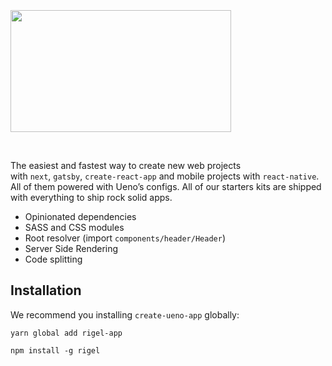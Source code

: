 <p>&nbsp;</p>
<p>&nbsp;</p>
<p>&nbsp; &nbsp; &nbsp; &nbsp; &nbsp; &nbsp;</p>
<p><img src="https://firebasestorage.googleapis.com/v0/b/aaaasddsdsd.appspot.com/o/logo.png?alt=media&amp;token=92a6bbca-e2ae-48a6-824d-5d6cb43e8a7a" alt="" width="353" height="195" /></p>
<p>&nbsp; &nbsp; &nbsp; &nbsp; &nbsp; &nbsp; &nbsp; &nbsp;&nbsp;</p>
<p>The easiest and fastest way to create new web projects with&nbsp;<code class="highlighter-rouge">next</code>,&nbsp;<code class="highlighter-rouge">gatsby</code>,&nbsp;<code class="highlighter-rouge">create-react-app</code>&nbsp;and mobile projects with&nbsp;<code class="highlighter-rouge">react-native</code>. All of them powered with Ueno&rsquo;s configs. All of our starters kits are shipped with everything to ship rock solid apps.</p>
<ul>
<li>Opinionated dependencies</li>
<li>SASS and CSS modules</li>
<li>Root resolver (import&nbsp;<code class="highlighter-rouge">components/header/Header</code>)</li>
<li>Server Side Rendering</li>
<li>Code splitting</li>
</ul>
<h2 id="installation">Installation</h2>
<p>We recommend you installing&nbsp;<code class="highlighter-rouge">create-ueno-app</code>&nbsp;globally:</p>
<div class="language-bash highlighter-rouge">
<div class="highlight">
<pre class="highlight"><code>yarn global add rigel-app
</code></pre>
</div>
</div>
<div class="language-bash highlighter-rouge">
<div class="highlight">
<pre class="highlight"><code>npm install <span class="nt">-g</span> rigel</code></pre>
</div>
</div>
<p>&nbsp; &nbsp; &nbsp; &nbsp; &nbsp; &nbsp; &nbsp;&nbsp;</p>
<p>&nbsp; &nbsp; &nbsp; &nbsp; &nbsp; &nbsp; &nbsp; &nbsp; &nbsp; &nbsp; &nbsp; &nbsp; &nbsp;&nbsp;</p>
